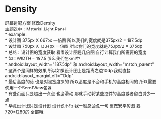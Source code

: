 # Density</br>
屏幕适配方案 修改Density</br>
主题选中：Material.Light.Panel</br>
     * example:</br>
     * 设计图 375px X 667px 一倍图 所以我们的宽度就是375px/2 = 187.5dp</br>
     * 设计图 750px X 1334px 一倍图 所以我们的宽度就是750px/2 = 375dp</br>
     * 总结：设计图的宽度获取 看看设计图是几倍图 自行计算我门所需要的宽度</br>
     * 如：WIDTH = 187.5 那么我们在xml中</br>
     * android:layout_width="187.5dp" 和 android:layout_width="match_parent"</br>
     * 这两个是同样的效果 所以如果设计图上是距离左边10dp 我就直接android:layout_marginLeft="10dp"</br>
     * 最后高度的话 也是对照宽度来的 所以高度是不会和手机的高度相同的 所以需要使用一个ScrollView包容</br>
     * 有些页面只是超出一点点 也会滑动 那就手动将某些控件的高度或者留白减少一点</br>
     * 毕竟设计图只是设计图 设计说不行 我一般总会说一句 重做安卓的图 要720*1280的 全部哦</br>

